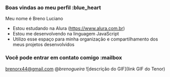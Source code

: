 ### Boas vindas ao meu perfil :blue_heart
Meu nome é Breno Luciano

- Estou estudando na Alura (https://www.alura.com.br)
- Estou me desenvolvendo na linguagem JavaScript
- Utilizo esse espaço para minha organização e compartilhamento dos meus projetos desenvolvidos
### Você pode entrar em contato comigo :mailbox

brenorx44@gmail.com
@_brenogueira_
![descrição do GIF](link GIF do Tenor)
